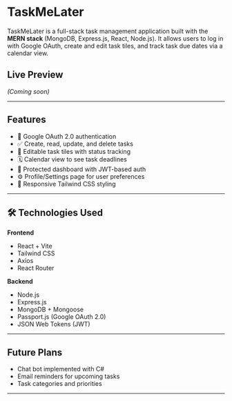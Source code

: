 # TaskMeLater
TaskMeLater is a full-stack task management application built with the **MERN stack** (MongoDB, Express.js, React, Node.js). It allows users to log in with Google OAuth, create and edit task tiles, and track task due dates via a calendar view.

## Live Preview
_(Coming soon)_

---

## Features

- 🔐 Google OAuth 2.0 authentication
- ✅ Create, read, update, and delete tasks
- 🧱 Editable task tiles with status tracking
- 🗓️ Calendar view to see task deadlines
- 🧭 Protected dashboard with JWT-based auth
- ⚙️ Profile/Settings page for user preferences
- 🎨 Responsive Tailwind CSS styling

---

## 🛠️ Technologies Used

**Frontend**
- React + Vite
- Tailwind CSS
- Axios
- React Router

**Backend**
- Node.js
- Express.js
- MongoDB + Mongoose
- Passport.js (Google OAuth 2.0)
- JSON Web Tokens (JWT)

---

## Future Plans

- Chat bot implemented with C#
- Email reminders for upcoming tasks
- Task categories and priorities

---
